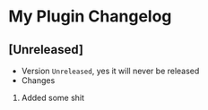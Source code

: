 <!-- Keep a Changelog guide -> https://keepachangelog.com -->

# My Plugin Changelog

## [Unreleased]
- Version `Unreleased`, yes it will never be released
- Changes
1. Added some shit